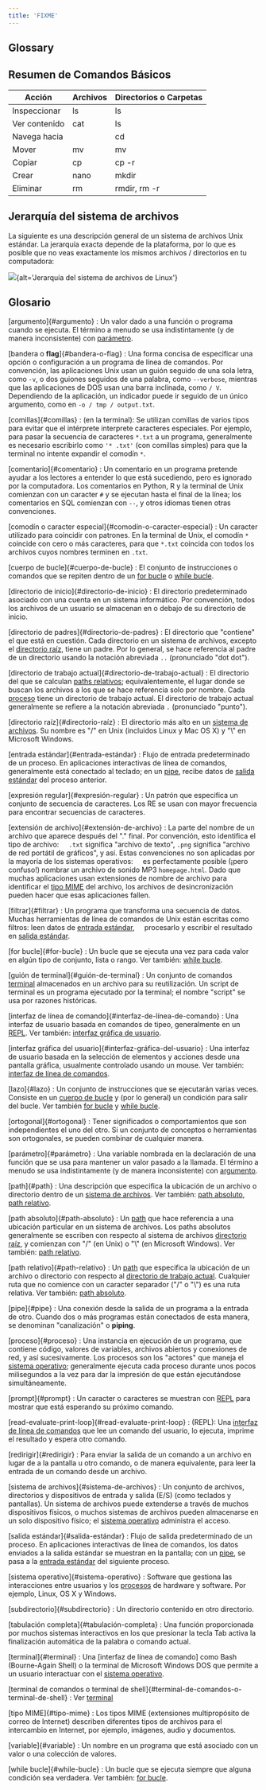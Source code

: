 ```yaml
---
title: 'FIXME'
---
```


## Glossary

## Resumen de Comandos Básicos

| Acción        | Archivos | Directorios o Carpetas | 
| ------------- | -------- | ---------------------- |
| Inspeccionar  | ls       | ls                     | 
| Ver contenido | cat      | ls                     | 
| Navega hacia  |          | cd                     | 
| Mover         | mv       | mv                     | 
| Copiar        | cp       | cp -r                  | 
| Crear         | nano     | mkdir                  | 
| Eliminar      | rm       | rmdir, rm -r           | 

## Jerarquía del sistema de archivos

La siguiente es una descripción general de un sistema de archivos Unix estándar.
La jerarquía exacta depende de la plataforma,
por lo que es posible que no veas exactamente los mismos archivos / directorios en tu computadora:

![](fig/standard-filesystem-hierarchy.svg){alt='Jerarquía del sistema de archivos de Linux'}

## Glosario

[argumento]{#argumento}
: Un valor dado a una función o programa cuando se ejecuta. El término a menudo se usa indistintamente (y de manera inconsistente) con [parámetro](#parámetro).

[bandera o **flag**]{#bandera-o-flag}
: Una forma concisa de especificar una opción o configuración a un programa de línea de comandos. Por convención, las aplicaciones Unix usan un guión seguido de una sola letra, como `-v`, o dos guiones seguidos de una palabra, como
`--verbose`, mientras que las aplicaciones de DOS usan una barra inclinada, como `/ V`. Dependiendo de la aplicación, un indicador puede ir seguido de un único argumento, como en `-o / tmp / output.txt`.

[comillas]{#comillas}
: (en la terminal):
Se utilizan comillas de varios tipos para evitar que el intérprete interprete caracteres especiales. Por ejemplo, para pasar la secuencia de caracteres `*.txt` a un programa, generalmente es necesario escribirlo como `'* .txt'` (con comillas simples) para que la terminal no intente expandir el comodín `*`.

[comentario]{#comentario}
: Un comentario en un programa pretende ayudar a los lectores a entender lo que está sucediendo, pero es ignorado por la computadora. Los comentarios en Python, R y la terminal de Unix comienzan con un caracter `#` y se ejecutan hasta el final de la línea; los comentarios en SQL comienzan con `--`, y otros idiomas tienen otras convenciones.

[comodín o caracter especial]{#comodín-o-caracter-especial}
: Un caracter utilizado para coincidir con patrones. En la terminal de Unix, el comodín `*` coincide con cero o más caracteres, para que `*.txt` coincida con todos los archivos cuyos nombres terminen en `.txt`.

[cuerpo de bucle]{#cuerpo-de-bucle}
: El conjunto de instrucciones o comandos que se repiten dentro de un [for bucle](#for-bucle) o [while bucle](#while-bucle).

[directorio de inicio]{#directorio-de-inicio}
: El directorio predeterminado asociado con una cuenta en un sistema informático. Por convención, todos los archivos de un usuario se almacenan en o debajo de su directorio de inicio.

[directorio de padres]{#directorio-de-padres}
: El directorio que "contiene" el que está en cuestión. Cada directorio en un sistema de archivos, excepto el [directorio raíz](#directorio-raíz), tiene un padre. Por lo general, se hace referencia al padre de un directorio usando la notación abreviada `..` (pronunciado "dot dot").

[directorio de trabajo actual]{#directorio-de-trabajo-actual}
: El directorio del que se calculan [paths relativos](#path-relativo); equivalentemente, el lugar donde se buscan los archivos a los que se hace referencia solo por nombre. Cada [proceso](#proceso) tiene un directorio de trabajo actual. El directorio de trabajo actual generalmente se refiere a la notación abreviada `.` (pronunciado "punto").

[directorio raíz]{#directorio-raíz}
: El directorio más alto en un [sistema de archivos](#sistema-de-archivos). Su nombre es "/" en Unix (incluidos Linux y Mac OS X) y "\\" en Microsoft Windows.

[entrada estándar]{#entrada-estándar}
: Flujo de entrada predeterminado de un proceso. En aplicaciones interactivas de línea de comandos, generalmente está conectado al teclado; en un [pipe](#pipe), recibe datos de [salida estándar](#salida-estándar) del proceso anterior.

[expresión regular]{#expresión-regular}
: Un patrón que especifica un conjunto de secuencia de caracteres. Los RE se usan con mayor frecuencia para encontrar secuencias de caracteres.

[extensión de archivo]{#extensión-de-archivo}
: La parte del nombre de un archivo que aparece después del "." final. Por convención, esto identifica el tipo de archivo:
    `.txt` significa "archivo de texto", `.png` significa "archivo de red portátil de gráficos", y así. Estas convenciones no son aplicadas por la mayoría de los sistemas operativos:
    es perfectamente posible (¡pero confuso!) nombrar un archivo de sonido MP3 `homepage.html`. Dado que muchas aplicaciones usan extensiones de nombre de archivo para identificar el [tipo MIME](#tipo-mime) del archivo, los archivos de desincronización pueden hacer que esas aplicaciones fallen.

[filtrar]{#filtrar}
: Un programa que transforma una secuencia de datos. Muchas herramientas de línea de comandos de Unix están escritas como filtros: leen datos de [entrada estándar](#entrada-estándar),
    procesarlo y escribir el resultado en [salida estándar](#salida-estándar-1).

[for bucle]{#for-bucle}
: Un bucle que se ejecuta una vez para cada valor en algún tipo de conjunto, lista o rango. Ver también: [while bucle](#while-bucle).

[guión de terminal]{#guión-de-terminal}
: Un conjunto de comandos [terminal](#terminal) almacenados en un archivo para su reutilización. Un script de terminal es un programa ejecutado por la terminal; el nombre "script" se usa por razones históricas.

[interfaz de línea de comando]{#interfaz-de-línea-de-comando}
: Una interfaz de usuario basada en comandos de tipeo, generalmente en un [REPL](#read-evaluate-print-loop). Ver también: [interfaz gráfica de usuario](#interfaz-gráfica-de-usuario).

[interfaz gráfica del usuario]{#interfaz-gráfica-del-usuario}
: Una interfaz de usuario basada en la selección de elementos y acciones desde una pantalla gráfica, usualmente controlado usando un mouse. Ver también: [interfaz de línea de comandos](#interfaz-de-línea-de-comandos).

[lazo]{#lazo}
: Un conjunto de instrucciones que se ejecutarán varias veces. Consiste en un [cuerpo de bucle](#cuerpo-de-bucle) y (por lo general) un condición para salir del bucle. Ver también [for bucle](#for-bucle) y [while bucle](#while-bucle).

[ortogonal]{#ortogonal}
: Tener significados o comportamientos que son independientes el uno del otro. Si un conjunto de conceptos o herramientas son ortogonales, se pueden combinar de cualquier manera.

[parámetro]{#parámetro}
: Una variable nombrada en la declaración de una función que se usa para mantener un valor pasado a la llamada. El término a menudo se usa indistintamente (y de manera inconsistente) con [argumento](#argumento).

[path]{#path}
: Una descripción que especifica la ubicación de un archivo o directorio dentro de un [sistema de archivos](#sistema-de-archivos). Ver también: [path absoluto](#path-absoluto), [path relativo](#path-relativo).

[path absoluto]{#path-absoluto}
: Un [path](#path) que hace referencia a una ubicación particular en un sistema de archivos. Los paths absolutos generalmente se escriben con respecto al sistema de archivos [directorio raíz](#directorio-raíz-1), y comienzan con "/" (en Unix) o "\\" (en Microsoft Windows). Ver también: [path relativo](#path-relativo).

[path relativo]{#path-relativo}
: Un [path](#path) que especifica la ubicación de un archivo o directorio con respecto al [directorio de trabajo actual](#directorio-de-trabajo-actual). Cualquier ruta que no comience con un caracter separador ("/" o "\\") es una ruta relativa. Ver también: [path absoluto](#path-absoluto).

[pipe]{#pipe}
: Una conexión desde la salida de un programa a la entrada de otro. Cuando dos o más programas están conectados de esta manera, se denominan "canalización" o **piping**.

[proceso]{#proceso}
: Una instancia en ejecución de un programa, que contiene código, valores de variables, archivos abiertos y conexiones de red, y así sucesivamente. Los procesos son los "actores" que maneja el [sistema operativo](#sistema-operativo); generalmente ejecuta cada proceso durante unos pocos milisegundos a la vez para dar la impresión de que están ejecutándose simultáneamente.

[prompt]{#prompt}
: Un caracter o caracteres se muestran con [REPL](#read-evaluate-print-loop) para mostrar que está esperando su próximo comando.

[read-evaluate-print-loop]{#read-evaluate-print-loop}
: (REPL): Una [interfaz de línea de comandos](#interfaz-de-línea-de-comandos-1) que lee un comando del usuario, lo ejecuta, imprime el resultado y espera otro comando.

[redirigir]{#redirigir}
: Para enviar la salida de un comando a un archivo en lugar de a la pantalla u otro comando, o de manera equivalente, para leer la entrada de un comando desde un archivo.

[sistema de archivos]{#sistema-de-archivos}
: Un conjunto de archivos, directorios y dispositivos de entrada y salida (E/S) (como teclados y pantallas). Un sistema de archivos puede extenderse a través de muchos dispositivos físicos, o muchos sistemas de archivos pueden almacenarse en un solo dispositivo físico; el [sistema operativo](#sistema-operativo) administra el acceso.

[salida estándar]{#salida-estándar}
: Flujo de salida predeterminado de un proceso. En aplicaciones interactivas de línea de comandos, los datos enviados a la salida estándar se muestran en la pantalla; con un [pipe](#pipe), se pasa a la [entrada estándar](#entrada-estándar-1) del siguiente proceso.

[sistema operativo]{#sistema-operativo}
: Software que gestiona las interacciones entre usuarios y los [procesos](#proceso) de hardware y software. Por ejemplo, Linux, OS X y Windows.

[subdirectorio]{#subdirectorio}
: Un directorio contenido en otro directorio.

[tabulación completa]{#tabulación-completa}
: Una función proporcionada por muchos sistemas interactivos en los que presionar la tecla Tab activa la finalización automática de la palabra o comando actual.

[terminal]{#terminal}
: Una [interfaz de línea de comando] como Bash (Bourne-Again Shell) o la terminal de Microsoft Windows DOS que permite a un usuario interactuar con el [sistema operativo](#sistema-operativo).

[terminal de comandos o terminal de shell]{#terminal-de-comandos-o-terminal-de-shell}
: Ver [terminal](#terminal)

[tipo MIME]{#tipo-mime}
: Los tipos MIME (extensiones multipropósito de correo de Internet) describen diferentes tipos de archivos para el intercambio en Internet, por ejemplo, imágenes, audio y documentos.

[variable]{#variable}
: Un nombre en un programa que está asociado con un valor o una colección de valores.

[while bucle]{#while-bucle}
: Un bucle que se ejecuta siempre que alguna condición sea verdadera. Ver también: [for bucle](#for-bucle).


